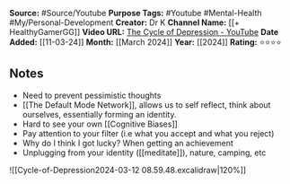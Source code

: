 **Source:** #Source/Youtube
**Purpose Tags:** #Youtube #Mental-Health #My/Personal-Development 
**Creator:** Dr K
**Channel Name:** [[+ HealthyGamerGG]]
**Video URL:** [The Cycle of Depression - YouTube](https://www.youtube.com/watch?v=JOJWbV-ufk0&pp=ygUcdGhlIGN5Y2xlIG9mIGRlcHJlc3Npb24gZHIgaw%3D%3D)
**Date Added:**  [[11-03-24]]
**Month:** [[March 2024]]
**Year:** [[2024]]
**Rating:** ⭐⭐⭐⭐

## Notes
- Need to prevent pessimistic thoughts
- [[The Default Mode Network]], allows us to self reflect, think about ourselves, essentially forming an identity.
- Hard to see your own [[Cognitive Biases]]
- Pay attention to your filter (i.e what you accept and what you reject)
- Why do I think I got lucky? When getting an achievement
- Unplugging from your identity ([[meditate]]), nature, camping, etc

![[Cycle-of-Depression2024-03-12 08.59.48.excalidraw|120%]]

